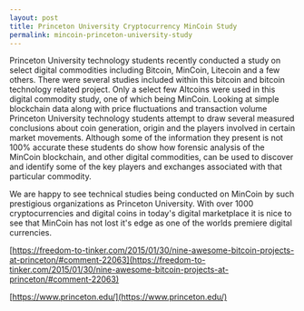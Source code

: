 ```yaml
---
layout: post
title: Princeton University Cryptocurrency MinCoin Study
permalink: mincoin-princeton-university-study
---
```


Princeton University technology students recently conducted a study on select digital commodities including Bitcoin, MinCoin, Litecoin and a few others. There were several studies included within this bitcoin and bitcoin technology related project. Only a select few Altcoins were used in this digital commodity study, one of which being MinCoin. Looking at simple blockchain data along with price fluctuations and transaction volume Princeton University technology students attempt to draw several measured conclusions about coin generation, origin and the players involved in certain market movements. Although some of the information they present is not 100% accurate these students do show how forensic analysis of the MinCoin blockchain, and other digital commodities, can be used to discover and identify some of the key players and exchanges associated with that particular commodity.

We are happy to see technical studies being conducted on MinCoin by such prestigious organizations as Princeton University. With over 1000 cryptocurrencies and digital coins in today's digital marketplace it is nice to see that MinCoin has not lost it's edge as one of the worlds premiere digital currencies.



[https://freedom-to-tinker.com/2015/01/30/nine-awesome-bitcoin-projects-at-princeton/#comment-22063](https://freedom-to-tinker.com/2015/01/30/nine-awesome-bitcoin-projects-at-princeton/#comment-22063)  

[https://www.princeton.edu/](https://www.princeton.edu/)  
